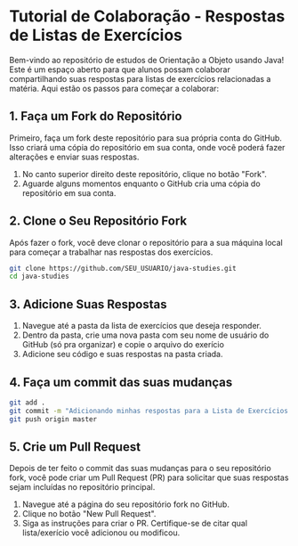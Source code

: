 # Tutorial de Colaboração - Respostas de Listas de Exercícios

Bem-vindo ao repositório de estudos de Orientação a Objeto usando Java! Este é um espaço aberto para que alunos possam colaborar compartilhando suas respostas para listas de exercícios relacionadas a matéria. Aqui estão os passos para começar a colaborar:

## 1. Faça um Fork do Repositório

Primeiro, faça um fork deste repositório para sua própria conta do GitHub. Isso criará uma cópia do repositório em sua conta, onde você poderá fazer alterações e enviar suas respostas.

1. No canto superior direito deste repositório, clique no botão "Fork".
2. Aguarde alguns momentos enquanto o GitHub cria uma cópia do repositório em sua conta.

## 2. Clone o Seu Repositório Fork

Após fazer o fork, você deve clonar o repositório para a sua máquina local para começar a trabalhar nas respostas dos exercícios.

```bash
git clone https://github.com/SEU_USUARIO/java-studies.git
cd java-studies
```
## 3. Adicione Suas Respostas
1. Navegue até a pasta da lista de exercícios que deseja responder.
2. Dentro da pasta, crie uma nova pasta com seu nome de usuário do GitHub (só pra organizar) e copie o arquivo do exerício
3. Adicione seu código e suas respostas na pasta criada.

## 4. Faça um commit das suas mudanças
```bash
git add .
git commit -m "Adicionando minhas respostas para a Lista de Exercícios X"
git push origin master
```

## 5. Crie um Pull Request
Depois de ter feito o commit das suas mudanças para o seu repositório fork, você pode criar um Pull Request (PR) para solicitar que suas respostas sejam incluídas no repositório principal.

1. Navegue até a página do seu repositório fork no GitHub.
2. Clique no botão "New Pull Request".
3. Siga as instruções para criar o PR. Certifique-se de citar qual lista/exerício você adicionou ou modificou.